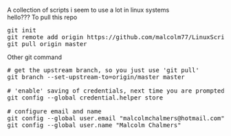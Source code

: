
A collection of scripts i seem to use a lot in linux systems</br>
hello???
To pull this repo
<pre>
git init
git remote add origin https://github.com/malcolm77/LinuxScripts.git
git pull origin master
</pre>
Other git command</br>
<pre>
# get the upstream branch, so you just use 'git pull'
git branch --set-upstream-to=origin/master master

# 'enable' saving of credentials, next time you are prompted they will be saved
git config --global credential.helper store

# configure email and name
git config --global user.email "malcolmchalmers@hotmail.com"
git config --global user.name "Malcolm Chalmers"

</pre

this is a test

